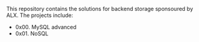 This repository contains the solutions for backend storage sponsoured by ALX. The projects include:
- 0x00. MySQL advanced
- 0x01. NoSQL
